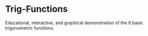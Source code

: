 # Trig-Functions
Educational, interactive, and graphical demonstration of the 6 basic trigonometric functions.
